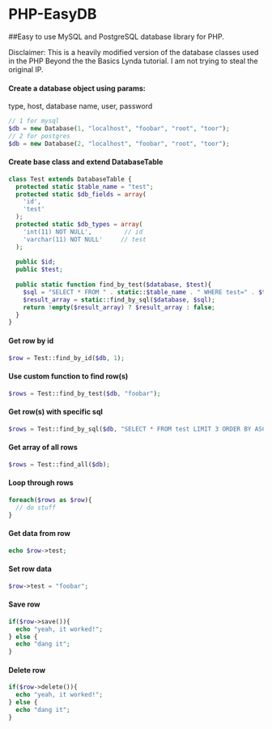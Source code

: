 # PHP-EasyDB

##Easy to use MySQL and PostgreSQL database library for PHP.

Disclaimer: This is a heavily modified version of the database classes used in the PHP Beyond the the Basics Lynda tutorial. I am not trying to steal the original IP.

#### Create a database object using params:
  type, host, database name, user, password
```php
// 1 for mysql
$db = new Database(1, "localhost", "foobar", "root", "toor");
// 2 for postgres
$db = new Database(2, "localhost", "foobar", "root", "toor");
```


#### Create base class and extend DatabaseTable
```php
class Test extends DatabaseTable {
  protected static $table_name = "test";
  protected static $db_fields = array(
    'id',
    'test'
  );
  protected static $db_types = array(
    'int(11) NOT NULL',         // id
    'varchar(11) NOT NULL'     // test
  );
  
  public $id;
  public $test;
  
  public static function find_by_test($database, $test){
    $sql = "SELECT * FROM " . static::$table_name . " WHERE test=" . $test;
    $result_array = static::find_by_sql($database, $sql);
    return !empty($result_array) ? $result_array : false;
  }
}
```

#### Get row by id
```php
$row = Test::find_by_id($db, 1);
```

#### Use custom function to find row(s)
```php
$rows = Test::find_by_test($db, "foobar");
```

#### Get row(s) with specific sql
```php
$rows = Test::find_by_sql($db, "SELECT * FROM test LIMIT 3 ORDER BY ASC");
```

#### Get array of all rows
```php
$rows = Test::find_all($db);
```

#### Loop through rows
```php
foreach($rows as $row){
  // do stuff
}
```

#### Get data from row
```php
echo $row->test;
```

#### Set row data
```php
$row->test = "foobar";
```

#### Save row
```php
if($row->save()){
  echo "yeah, it worked!";
} else {
  echo "dang it";
}
```

#### Delete row
```php
if($row->delete()){
  echo "yeah, it worked!";
} else {
  echo "dang it";
}
```

